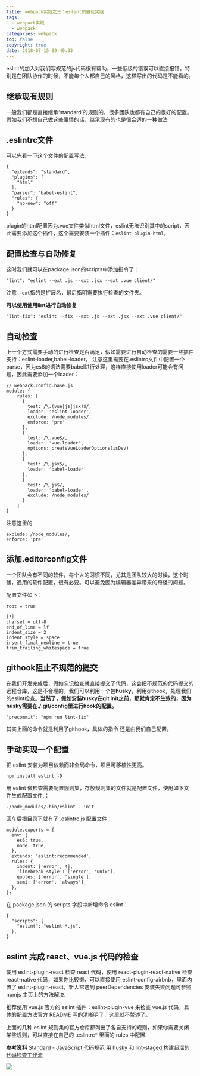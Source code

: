 ```yaml
---
title: webpack实践之三：eslint的最优实践
tags:
  - webpack实践
  - webpack
categories: webpack
top: false
copyright: true
date: 2018-07-15 09:49:33
---
```

eslint的加入对我们写规范的js代码很有帮助，一些低级的错误可以直接报错。特别是在团队协作的时候，不能每个人都自己的风格，这样写出的代码是不能看的。
<!--more-->

## 继承现有规则
一般我们都是直接继承‘standard’的规则的，很多团队也都有自己的很好的配置。假如我们不想自己做这些事情的话，继承现有的也是很合适的一种做法

## .eslintrc文件
可以先看一下这个文件的配置写法:
```
{
  "extends": "standard",
  "plugins": [
    "html"
  ],
  "parser": "babel-eslint",
  "rules": {
    "no-new": "off"
  }
}

```
plugin的html配置因为.vue文件类似html文件，eslint无法识别其中的script，因此需要添加这个插件，这个需要安装一个插件：`eslint-plugin-html`。

## 配置检查与自动修复

这时我们就可以在package.json的scripts中添加指令了：
```
"lint": "eslint --ext .js --ext .jsx --ext .vue client/"
```
注意`--ext`指的是扩展名，最后指明需要执行检查的文件夹。

**可以使用使用lint进行自动修复**
```
"lint-fix": "eslint --fix --ext .js --ext .jsx --ext .vue client/"
```

## 自动检查
上一个方式需要手动的进行检查是否满足，假如需要进行自动检查的需要一些插件支持：eslint-loader,babel-loader。
注意这里需要在.eslintrc文件中配置一个parse，因为es6的语法需要babel进行处理，这样直接使用loader可能会有问题，因此需要添加一个loader：
```
// webpack.config.base.js
module: {
	rules: [
	  {
	    test: /\.(vue|js|jsx)$/,
	    loader: 'eslint-loader',
	    exclude: /node_modules/,
	    enforce: 'pre'
	  },
	  {
	    test: /\.vue$/,
	    loader: 'vue-loader',
	    options: createVueLoaderOptions(isDev)
	  },
	  {
	    test: /\.jsx$/,
	    loader: 'babel-loader'
	  },
	  {
	    test: /\.js$/,
	    loader: 'babel-loader',
	    exclude: /node_modules/
	  }
	]
}
```
注意这里的
```
exclude: /node_modules/,
enforce: 'pre'
```

## 添加.editorconfig文件
一个团队会有不同的软件，每个人的习惯不同，尤其是团队较大的时候，这个时候，通用的软件配置，很有必要。可以避免因为编辑器差异带来的奇怪的问题。

配置文件如下：
```
root = true

[*]
charset = utf-8
end_of_line = lf
indent_size = 2
indent_style = space
insert_final_newline = true
trim_trailing_whitespace = true
```
## githook阻止不规范的提交
在我们开发完成后，假如忘记检查就直接提交了代码，这会把不规范的代码提交的远程仓库，这是不合理的。我们可以利用一个包**husky**，利用githook，处理我们的eslint检查。**当然了，假如安装husky在git init之前，那就肯定不生效的，因为husky需要在./.git/config里进行hook的配置。**

```
"precommit": "npm run lint-fix"
```

其实上面的命令就是利用了githook，具体的指令 还是由我们自己配置。

## 手动实现一个配置
把 eslint 安装为项目依赖而非全局命令，项目可移植性更高。
```
npm install eslint -D
```
用 eslint 做检查需要配置规则集，存放规则集的文件就是配置文件，使用如下文件生成配置文件,：
```
./node_modules/.bin/eslint --init
```
回车后根目录下就有了 .eslintrc.js 配置文件：

```
module.exports = {
  env: {
    es6: true,
    node: true,
  },
  extends: 'eslint:recommended',
  rules: {
    indent: ['error', 4],
    'linebreak-style': ['error', 'unix'],
    quotes: ['error', 'single'],
    semi: ['error', 'always'],
  },
};
```
在 package.json 的 scripts 字段中新增命令 eslint：
```
{
  "scripts": {
    "eslint": "eslint *.js",
  },
}
```

## eslint 完成 react、vue.js 代码的检查
使用 eslint-plugin-react 检查 react 代码，使用 react-plugin-react-native 检查 react-native 代码，如果你比较懒，可以直接使用 eslint-config-airbnb，里面内置了 eslint-plugin-react，新人常遇到 peerDependencies 安装失败问题可参照 npmjs 主页上的方法解决.

推荐使用 vue.js 官方的 eslint 插件：eslint-plugin-vue 来检查 vue.js 代码，具体的配置方法官方 README 写的清晰明了，这里就不赘述了。

上面的几种 eslint 规则集的官方仓库都列出了各自支持的规则，如果你需要关闭某些规则，可以直接在自己的 .eslintrc* 里面的 rules 中配置.

**参考资料**
[Standard - JavaScript 代码规范 ](https://standardjs.com/readme-zhcn.html)
[用 husky 和 lint-staged 构建超溜的代码检查工作流](https://juejin.im/post/592615580ce463006bf19aa0)

![](http://oankigr4l.bkt.clouddn.com/wexin.png)